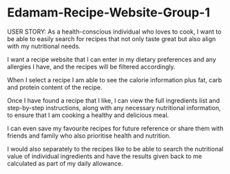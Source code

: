 # Edamam-Recipe-Website-Group-1

USER STORY:
As a health-conscious individual who loves to cook, I want to be able to easily search for recipes that not only taste great but also align with my nutritional needs.

I want a recipe website that I can enter in my dietary preferences and any allergies I have, and the recipes will be filtered accordingly.

When I select a recipe I am able to see the calorie information plus fat, carb and protein content of the recipe.

Once I have found a recipe that I like, I can view the full ingredients list and step-by-step instructions, along with any necessary nutritional information, to ensure that I am cooking a healthy and delicious meal.

I can even save my favourite recipes for future reference or share them with friends and family who also prioritise health and nutrition.

I would also separately to the recipes like to be able to search the nutritional value of individual ingredients and have the results given back to me calculated as part of my daily allowance.